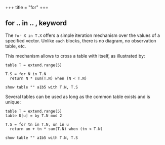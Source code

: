 +++
title = "for"
+++

## for .. in .. , keyword

The `for X in T.X` offers a simple iteration mechanism over the values of a specified vector. Unlike `each` blocks, there is no diagram, no observation table, etc.

This mechanism allows to cross a table with itself, as illustrated by:

```envision
table T = extend.range(5)

T.S = for N in T.N
  return N * sum(T.N) when (N < T.N)

show table "" a1b5 with T.N, T.S
```

Several tables can be used as long as the common table exists and is unique:

```envision
table T = extend.range(5)
table U[u] = by T.N mod 2

T.S = for tn in T.N, un in u
  return un + tn * sum(T.N) when (tn < T.N)

show table "" a1b5 with T.N, T.S
```

